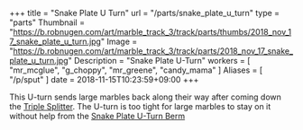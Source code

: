 +++
title = "Snake Plate U Turn"
url = "/parts/snake_plate_u_turn"
type = "parts"
Thumbnail = "https://b.robnugen.com/art/marble_track_3/track/parts/thumbs/2018_nov_17_snake_plate_u_turn.jpg"
Image = "https://b.robnugen.com/art/marble_track_3/track/parts/2018_nov_17_snake_plate_u_turn.jpg"
Description = "Snake Plate U-Turn"
workers = [
    "mr_mcglue",
    "g_choppy",
    "mr_greene",
    "candy_mama"
]
Aliases = [
    "/p/sput"
]
date = 2018-11-15T10:23:59+09:00
+++

This U-turn sends large marbles back along their way after coming down the [Triple Splitter](/parts/triple_splitter/).  The U-turn is too tight for large marbles to stay on it without help from the [Snake Plate U-Turn Berm](/parts/snake_plate_u_turn_berm/)
